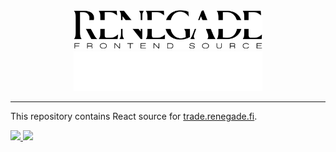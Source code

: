<div align="center">
  <img
    alt="Renegade Logo"
    width="60%"
    src="./img/logo_light_frontend.svg#gh-light-mode-only"
  />
  <img
    alt="Renegade Logo"
    width="60%"
    src="./img/logo_dark_frontend.svg#gh-dark-mode-only"
  />
</div>

---

This repository contains React source for
[trade.renegade.fi](https://trade.renegade.fi).

<div>
  <a href="https://twitter.com/renegade_fi" target="_blank">
    <img src="https://img.shields.io/twitter/follow/renegade_fi?style=social" />
  </a>
  <a href="https://discord.gg/renegade-fi" target="_blank">
    <img src="https://img.shields.io/discord/1032770899675463771?label=Join%20Discord&logo=discord&style=social" />
  </a>
</div>
